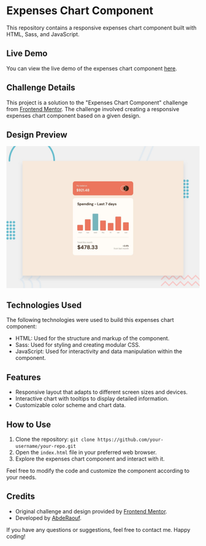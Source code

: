 # Expenses Chart Component

This repository contains a responsive expenses chart component built with HTML, Sass, and JavaScript.

## Live Demo

You can view the live demo of the expenses chart component [here](https://abdraoufx.github.io/frontEndMentor_Challenges/junior/expenses_chart_component/).

## Challenge Details

This project is a solution to the "Expenses Chart Component" challenge from [Frontend Mentor](https://www.frontendmentor.io). The challenge involved creating a responsive expenses chart component based on a given design.

## Design Preview

![Preview Design](images/desktop-preview.jpg "Design Preview")

## Technologies Used

The following technologies were used to build this expenses chart component:

- HTML: Used for the structure and markup of the component.
- Sass: Used for styling and creating modular CSS.
- JavaScript: Used for interactivity and data manipulation within the component.

## Features

- Responsive layout that adapts to different screen sizes and devices.
- Interactive chart with tooltips to display detailed information.
- Customizable color scheme and chart data.

## How to Use

1. Clone the repository: `git clone https://github.com/your-username/your-repo.git`
2. Open the `index.html` file in your preferred web browser.
3. Explore the expenses chart component and interact with it.

Feel free to modify the code and customize the component according to your needs.

## Credits

- Original challenge and design provided by [Frontend Mentor](https://www.frontendmentor.io).
- Developed by [AbdeRaouf](https://github.com/abdraoufx).

If you have any questions or suggestions, feel free to contact me. Happy coding!
